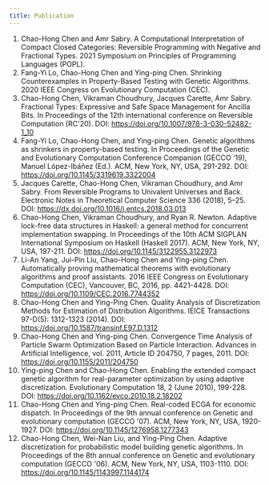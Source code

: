 ```yaml
---
title: Publication
---
```

1. Chao-Hong Chen and Amr Sabry. A Computational Interpretation of Compact Closed Categories: Reversible Programming with Negative and Fractional Types. 2021 Symposium on Principles of Programming Languages (POPL).
1. Fang-Yi Lo, Chao-Hong Chen and Ying-ping Chen. Shrinking Counterexamples in Property-Based Testing with Genetic Algorithms. 2020 IEEE Congress on Evolutionary Computation (CEC).
1. Chao-Hong Chen, Vikraman Choudhury, Jacques Carette, Amr Sabry. Fractional Types: Expressive and Safe Space Management for Ancilla Bits. In Proceedings of the 12th international conference on Reversible Computation (RC'20). DOI: <https://doi.org/10.1007/978-3-030-52482-1_10>
1. Fang-Yi Lo, Chao-Hong Chen, and Ying-ping Chen. Genetic algorithms as shrinkers in property-based testing. In Proceedings of the Genetic and Evolutionary Computation Conference Companion (GECCO '19), Manuel López-Ibáñez (Ed.). ACM, New York, NY, USA, 291-292. DOI: <https://doi.org/10.1145/3319619.3322004>
1. Jacques Carette, Chao-Hong Chen, Vikraman Choudhury, and Amr Sabry. From Reversible Programs to Univalent Universes and Back. Electronic Notes in Theoretical Computer Science 336 (2018), 5–25. DOI: <https://dx.doi.org/10.1016/j.entcs.2018.03.013>
1. Chao-Hong Chen, Vikraman Choudhury, and Ryan R. Newton. Adaptive lock-free data structures in Haskell: a general method for concurrent implementation swapping. In Proceedings of the 10th ACM SIGPLAN International Symposium on Haskell (Haskell 2017). ACM, New York, NY, USA, 197-211. DOI: <https://doi.org/10.1145/3122955.3122973>
1. Li-An Yang, Jui-Pin Liu, Chao-Hong Chen and Ying-ping Chen. Automatically proving mathematical theorems with evolutionary algorithms and proof assistants. 2016 IEEE Congress on Evolutionary Computation (CEC), Vancouver, BC, 2016, pp. 4421-4428. DOI: <https://doi.org/10.1109/CEC.2016.7744352>
1. Chao-Hong Chen and Ying-Ping Chen. Quality Analysis of Discretization Methods for Estimation of Distribution Algorithms. IEICE Transactions 97-D(5): 1312-1323 (2014). DOI: <https://doi.org/10.1587/transinf.E97.D.1312>
1. Chao-Hong Chen and Ying-ping Chen. Convergence Time Analysis of Particle Swarm Optimization Based on Particle Interaction. Advances in Artificial Intelligence, vol. 2011, Article ID 204750, 7 pages, 2011. DOI: <https://doi.org/10.1155/2011/204750>
1. Ying-ping Chen and Chao-Hong Chen. Enabling the extended compact genetic algorithm for real-parameter optimization by using adaptive discretization. Evolutionary Computation 18, 2 (June 2010), 199-228. DOI: <https://doi.org/10.1162/evco.2010.18.2.18202>
1. Chao-Hong Chen and Ying-ping Chen. Real-coded ECGA for economic dispatch. In Proceedings of the 9th annual conference on Genetic and evolutionary computation (GECCO '07). ACM, New York, NY, USA, 1920-1927. DOI: <https://doi.org/10.1145/1276958.1277343>
1. Chao-Hong Chen, Wei-Nan Liu, and Ying-Ping Chen. Adaptive discretization for probabilistic model building genetic algorithms. In Proceedings of the 8th annual conference on Genetic and evolutionary computation (GECCO '06). ACM, New York, NY, USA, 1103-1110. DOI: <https://doi.org/10.1145/1143997.1144174>
